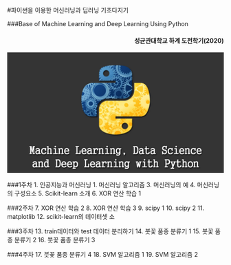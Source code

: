 #파이썬을 이용한 머신러닝과 딥러닝 기초다지기

###Base of Machine Learning and Deep Learning Using Python
<div style="text-align: right">
<h4>성균관대학교 하계 도전학기(2020)</h4>
</div>

![screensh](./images/pythonmldl.jpg)

###1주차
    1. 인공지능과 머신러닝
    1. 머신러닝 알고리즘
    3. 머신러닝의 예
    4. 머신러닝의 구성요소
    5. Scikit-learn 소개
    6. XOR 연산 학습 1

###2주차
    7. XOR 연산 학습 2
    8. XOR 연산 학습 3
    9. scipy 1
    10. scipy 2
    11. matplotlib
    12. scikit-learn의 데이터셋 소

###3주차
    13. train데이터와 test 데이터 분리하기
    14. 붓꽃 품종 분류기 1
    15. 붓꽃 품종 분류기 2
    16. 붓꽃 품종 분류기 3

###4주차
    17. 붓꽃 품종 분류기 4
    18. SVM 알고리즘 1
    19. SVM 알고리즘 2
